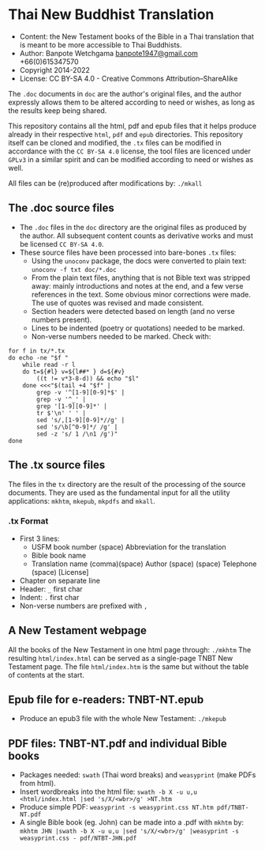 # Thai New Buddhist Translation
* Content: the New Testament books of the Bible in a Thai translation
  that is meant to be more accessible to Thai Buddhists.
* Author: Banpote Wetchgama <banpote1947@gmail.com> +66(0)615347570
* Copyright 2014-2022
* License: CC BY-SA 4.0 - Creative Commons Attribution–ShareAlike

The `.doc` documents in `doc` are the author's original files, and the author
expressly allows them to be altered according to need or wishes, as long as
the results keep being shared.

This repository contains all the html, pdf and epub files that it helps produce
already in their respective `html`, `pdf` and `epub` directories.
This repository itself can be cloned and modified, the `.tx` files can be modified
in accordance with the `CC BY-SA 4.0` license, the tool files are licenced under
`GPLv3` in a similar spirit and can be modified according to need or wishes as well.

All files can be (re)produced after modifications by: `./mkall`

## The .doc source files
* The `.doc` files in the `doc` directory are the original files as produced by the author.
  All subsequent content counts as derivative works and must be licensed `CC BY-SA 4.0`.
* These source files have been processed into bare-bones `.tx` files:
  - Using the `unoconv` package, the docs were converted to plain text: `unoconv -f txt doc/*.doc`
  - From the plain text files, anything that is not Bible text was stripped away:
    mainly introductions and notes at the end, and a few verse references in the text.
    Some obvious minor corrections were made. The use of quotes was revised and made consistent.
  - Section headers were detected based on length (and no verse numbers present).
  - Lines to be indented (poetry or quotations) needed to be marked.
  - Non-verse numbers needed to be marked. Check with:
```
for f in tx/*.tx
do echo -ne "$f "
	while read -r l
	do t=${#l} v=${l##* } d=${#v}
		((t != v*3-8-d)) && echo "$l"
	done <<<"$(tail +4 "$f" |
		grep -v '^[1-9][0-9]*$' |
		grep -v '^_' |
		grep '[1-9][0-9]*' |
		tr $'\n' ' ' |
		sed 's/,[1-9][0-9]*//g' |
		sed 's/\b[^0-9]*/ /g' |
		sed -z 's/ 1 /\n1 /g')"
done
```

## The .tx source files
The files in the `tx` directory are the result of the processing of the source documents.
They are used as the fundamental input for all the utility applications:
`mkhtm`, `mkepub`, `mkpdfs` and `mkall`.

### .tx Format
* First 3 lines:
  - USFM book number (space) Abbreviation for the translation
  - Bible book name
  - Translation name (comma)(space) Author (space) <Email> (space) Telephone (space) [License]
* Chapter on separate line
* Header: `_` first char
* Indent: `.` first char
* Non-verse numbers are prefixed with `,`

## A New Testament webpage
All the books of the New Testament in one html page through: `./mkhtm`
The resulting `html/index.html` can be served as a single-page TNBT New Testament page.
The file `html/index.htm` is the same but without the table of contents at the start.

## Epub file for e-readers: TNBT-NT.epub
* Produce an epub3 file with the whole New Testament: `./mkepub`

## PDF files: TNBT-NT.pdf and individual Bible books
* Packages needed: `swath` (Thai word breaks) and `weasyprint` (make PDFs from html).
* Insert wordbreaks into the html file: `swath -b X -u u,u <html/index.html |sed 's/X/<wbr>/g' >NT.htm`
* Produce simple PDF: `weasyprint -s weasyprint.css NT.htm pdf/TNBT-NT.pdf`
* A single Bible book (eg. John) can be made into a .pdf with `mkhtm` by:
  `mkhtm JHN |swath -b X -u u,u |sed 's/X/<wbr>/g' |weasyprint -s weasyprint.css - pdf/NTBT-JHN.pdf`
